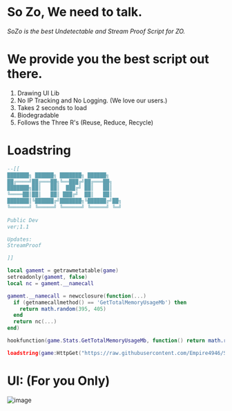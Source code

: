 # So Zo, We need to talk.
*SoZo is the best Undetectable and Stream Proof Script for ZO.*

# We provide you the best script out there.
1. Drawing UI Lib
2. No IP Tracking and No Logging. (We love our users.)
3. Takes 2 seconds to load
4. Biodegradable
5. Follows the Three R's (Reuse, Reduce, Recycle)

# Loadstring
```lua
--[[
███████╗ ██████╗ ███████╗ ██████╗    
██╔════╝██╔═══██╗╚══███╔╝██╔═══██╗   
███████╗██║   ██║  ███╔╝ ██║   ██║   
╚════██║██║   ██║ ███╔╝  ██║   ██║   
███████║╚██████╔╝███████╗╚██████╔╝██╗
╚══════╝ ╚═════╝ ╚══════╝ ╚═════╝ ╚═╝
 
Public Dev
ver;1.1

Updates:
StreamProof

]]

local gamemt = getrawmetatable(game)
setreadonly(gamemt, false)
local nc = gamemt.__namecall

gamemt.__namecall = newcclosure(function(...)
  if (getnamecallmethod() == 'GetTotalMemoryUsageMb') then
    return math.random(395, 405)
  end
  return nc(...)
end)

hookfunction(game.Stats.GetTotalMemoryUsageMb, function() return math.random(395, 405) end) -- Memory Spoofer

loadstring(game:HttpGet("https://raw.githubusercontent.com/Empire4946/SoZo/main/SoZo/script.txt",true))()
```

# UI: (For you Only)

![image](https://user-images.githubusercontent.com/104152235/177757911-9f8981fb-d92a-44c2-ba19-277517ced3d4.png)
